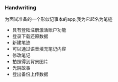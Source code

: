 ### Handwriting
为面试准备的一个形似记事本的app,我为它起名为笔迹
* 具有登陆注册激活账户功能
* 登录下载还原数据
* 新建笔迹
* 可以通过语音填充笔记内容
* 修改笔记
* 拍照得到背景图片
* 光阴故事
* 登出备份上传数据
